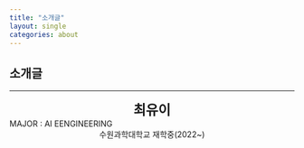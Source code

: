 ```yaml
---
title: "소개글"
layout: single
categories: about
---
```


## 소개글

* * *
<center>
<span style =
"font-size:170%;
font-weight:bold">
최유이
</span>
</center>

</center>MAJOR : AI EENGINEERING</center>

<center> 수원과학대학교 재학중(2022~) </center>
